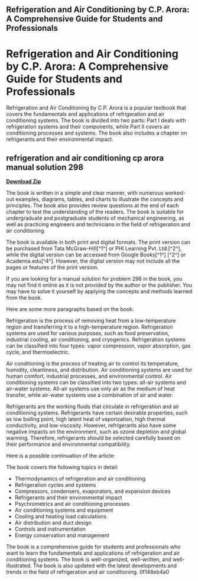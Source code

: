 ## Refrigeration and Air Conditioning by C.P. Arora: A Comprehensive Guide for Students and Professionals

  
# Refrigeration and Air Conditioning by C.P. Arora: A Comprehensive Guide for Students and Professionals
 
Refrigeration and Air Conditioning by C.P. Arora is a popular textbook that covers the fundamentals and applications of refrigeration and air conditioning systems. The book is divided into two parts: Part I deals with refrigeration systems and their components, while Part II covers air conditioning processes and systems. The book also includes a chapter on refrigerants and their environmental impact.
 
## refrigeration and air conditioning cp arora manual solution 298


[**Download Zip**](https://www.google.com/url?q=https%3A%2F%2Ftinurll.com%2F2tLovJ&sa=D&sntz=1&usg=AOvVaw3hw_Z_bdyBZ_eQTTz8jmmz)

 
The book is written in a simple and clear manner, with numerous worked-out examples, diagrams, tables, and charts to illustrate the concepts and principles. The book also provides review questions at the end of each chapter to test the understanding of the readers. The book is suitable for undergraduate and postgraduate students of mechanical engineering, as well as practicing engineers and technicians in the field of refrigeration and air conditioning.
 
The book is available in both print and digital formats. The print version can be purchased from Tata McGraw-Hill[^1^] or PHI Learning Pvt. Ltd.[^2^], while the digital version can be accessed from Google Books[^1^] [^2^] or Academia.edu[^4^]. However, the digital version may not include all the pages or features of the print version.
 
If you are looking for a manual solution for problem 298 in the book, you may not find it online as it is not provided by the author or the publisher. You may have to solve it yourself by applying the concepts and methods learned from the book.

Here are some more paragraphs based on the book:
 
Refrigeration is the process of removing heat from a low-temperature region and transferring it to a high-temperature region. Refrigeration systems are used for various purposes, such as food preservation, industrial cooling, air conditioning, and cryogenics. Refrigeration systems can be classified into four types: vapor compression, vapor absorption, gas cycle, and thermoelectric.
 
Air conditioning is the process of treating air to control its temperature, humidity, cleanliness, and distribution. Air conditioning systems are used for human comfort, industrial processes, and environmental control. Air conditioning systems can be classified into two types: all-air systems and air-water systems. All-air systems use only air as the medium of heat transfer, while air-water systems use a combination of air and water.
 
Refrigerants are the working fluids that circulate in refrigeration and air conditioning systems. Refrigerants have certain desirable properties, such as low boiling point, high latent heat of vaporization, high thermal conductivity, and low viscosity. However, refrigerants also have some negative impacts on the environment, such as ozone depletion and global warming. Therefore, refrigerants should be selected carefully based on their performance and environmental compatibility.

Here is a possible continuation of the article:
 
The book covers the following topics in detail:
 
- Thermodynamics of refrigeration and air conditioning
- Refrigeration cycles and systems
- Compressors, condensers, evaporators, and expansion devices
- Refrigerants and their environmental impact
- Psychrometrics and air conditioning processes
- Air conditioning systems and equipment
- Cooling and heating load calculations
- Air distribution and duct design
- Controls and instrumentation
- Energy conservation and management

The book is a comprehensive guide for students and professionals who want to learn the fundamentals and applications of refrigeration and air conditioning systems. The book is well-organized, well-written, and well-illustrated. The book is also updated with the latest developments and trends in the field of refrigeration and air conditioning.
 0f148eb4a0
